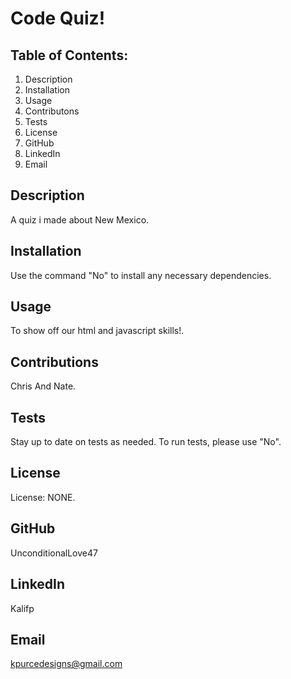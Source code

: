 # Code Quiz!
## Table of Contents:
1. Description
2. Installation
3. Usage
4. Contributons
5. Tests
6. License
7. GitHub
8. LinkedIn
9. Email
## Description
A quiz i made about New Mexico.
## Installation
Use the command "No" to install any necessary dependencies.
## Usage
To show off our html and javascript skills!.
## Contributions
Chris And Nate.
## Tests
Stay up to date on tests as needed. To run tests, please use "No".
## License
License: NONE.
## GitHub
UnconditionalLove47
## LinkedIn
Kalifp
## Email
kpurcedesigns@gmail.com
            
